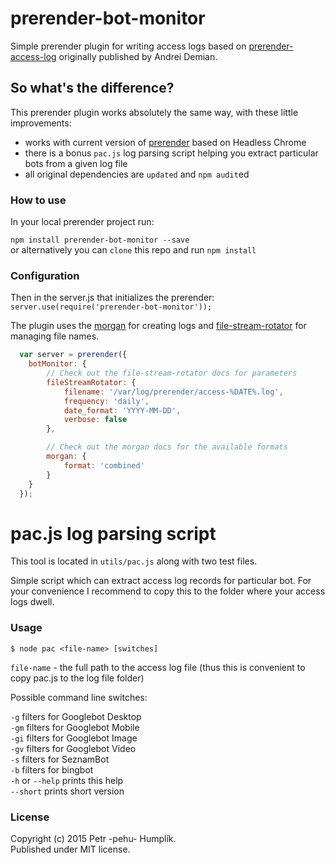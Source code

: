 prerender-bot-monitor
=======================
Simple prerender plugin for writing access logs based on [prerender-access-log](https://github.com/unDemian/prerender-access-log) originally published by Andrei Demian.

## So what's the difference?

This prerender plugin works absolutely the same way, with these little improvements:
* works with current version of [prerender](https://github.com/prerender/prerender) based on Headless Chrome
* there is a bonus `pac.js` log parsing script helping you extract particular bots from a given log file
* all original dependencies are `updated` and `npm audit`ed

### How to use

In your local prerender project run:

`npm install prerender-bot-monitor --save`  
or alternatively you can `clone` this repo and run `npm install`


### Configuration

Then in the server.js that initializes the prerender:  
`server.use(require('prerender-bot-monitor'));`

The plugin uses the [morgan](https://github.com/expressjs/morgan#predefined-formats) for creating logs and [file-stream-rotator](https://www.npmjs.com/package/file-stream-rotator) for managing file names.

```javascript
  var server = prerender({
    botMonitor: {
        // Check out the file-stream-rotator docs for parameters
        fileStreamRotator: {
            filename: '/var/log/prerender/access-%DATE%.log',
            frequency: 'daily',
            date_format: 'YYYY-MM-DD',
            verbose: false
        },

        // Check out the morgan docs for the available formats
        morgan: {
            format: 'combined'
        }
    }
  });
  ```

# pac.js log parsing script
This tool is located in `utils/pac.js` along with two test files.

Simple script which can extract access log records for particular bot. For your convenience I recommend to copy
this to the folder where your access logs dwell.

### Usage

`$ node pac <file-name> [switches]`

`file-name` - the full path to the access log file (thus this is convenient to copy pac.js to the log file folder)

Possible command line switches:

`-g` filters for Googlebot Desktop  
`-gm` filters for Googlebot Mobile  
`-gi` filters for Googlebot Image  
`-gv` filters for Googlebot Video  
`-s` filters for SeznamBot  
`-b` filters for bingbot  
`-h` or `--help` prints this help  
`--short` prints short version

### License
Copyright (c) 2015 Petr -pehu- Humplík.  
Published under MIT license.

